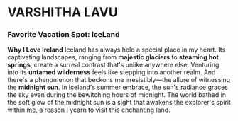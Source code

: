 # VARSHITHA LAVU

### Favorite Vacation Spot: IceLand

**Why I Love Ireland**
Iceland has always held a special place in my heart. Its captivating landscapes, ranging from **majestic glaciers** to **steaming hot springs**, create a surreal contrast that's unlike anywhere else. Venturing into its **untamed wilderness** feels like stepping into another realm.
And there's a phenomenon that beckons me irresistibly—the allure of witnessing the **midnight sun**. In Iceland's summer embrace, the sun's radiance graces the sky even during the bewitching hours of midnight. The world bathed in the soft glow of the midnight sun is a sight that awakens the explorer's spirit within me, a reason I yearn to visit this enchanting land.
